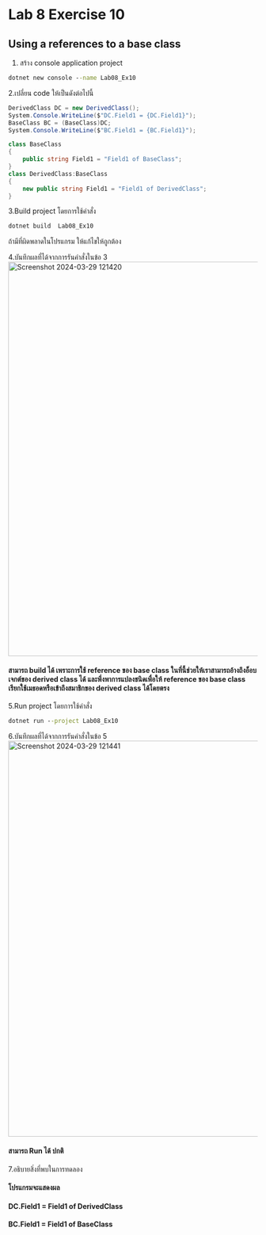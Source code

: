 # Lab 8 Exercise 10

## Using a references to a base class

1. สร้าง console application project

```cmd
dotnet new console --name Lab08_Ex10
```

2.เปลี่ยน code ให้เป็นดังต่อไปนี้

```cs
DerivedClass DC = new DerivedClass();
System.Console.WriteLine($"DC.Field1 = {DC.Field1}");
BaseClass BC = (BaseClass)DC;
System.Console.WriteLine($"BC.Field1 = {BC.Field1}");

class BaseClass
{
    public string Field1 = "Field1 of BaseClass"; 
}
class DerivedClass:BaseClass
{
    new public string Field1 = "Field1 of DerivedClass"; 
}
```

3.Build project โดยการใช้คำสั่ง

```cmd
dotnet build  Lab08_Ex10
```

ถ้ามีที่ผิดพลาดในโปรแกรม ให้แก้ไขให้ถูกต้อง

4.บันทึกผลที่ได้จากการรันคำสั่งในข้อ 3
<img width="796" alt="Screenshot 2024-03-29 121420" src="https://github.com/SuphawadiP/03376836-OOP-2566-Lab-08/assets/144196049/70bb695f-ddfe-445b-9db6-92c58853dcf8">

#### สามารถ build ได้ เพราะการใช้ reference ของ base class ในที่นี้ช่วยให้เราสามารถอ้างถึงอ็อบเจกต์ของ derived class ได้ และพึ่งพาการแปลงชนิดเพื่อให้ reference ของ base class เรียกใช้เมธอดหรือเข้าถึงสมาชิกของ derived class ได้โดยตรง
5.Run project โดยการใช้คำสั่ง

```cmd
dotnet run --project Lab08_Ex10
```

6.บันทึกผลที่ได้จากการรันคำสั่งในข้อ 5
<img width="799" alt="Screenshot 2024-03-29 121441" src="https://github.com/SuphawadiP/03376836-OOP-2566-Lab-08/assets/144196049/0fe261cb-7f0d-49c4-8b2f-dbb1b8e4ec3b">

#### สามารถ Run ได้ ปกติ
7.อธิบายสิ่งที่พบในการทดลอง
#### โปรแกรมจะแสดงผล
#### DC.Field1 = Field1 of DerivedClass
#### BC.Field1 = Field1 of BaseClass
